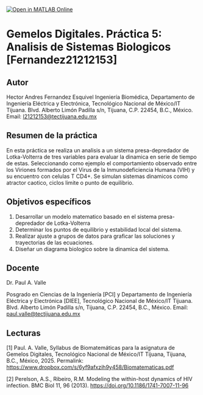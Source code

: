 [![Open in MATLAB Online](https://www.mathworks.com/images/responsive/global/open-in-matlab-online.svg)](https://matlab.mathworks.com/open/github/v1?repo=AndresUN1/Gemelos-Digitales-Sistema-de-Lotka-Volterra-Fernandez21212153)

# Gemelos Digitales. Práctica 5: Analisis de Sistemas Biologicos [Fernandez21212153]

## Autor
Hector Andres Fernandez Esquivel
Ingeniería Biomédica, Departamento de Ingeniería Eléctrica y Electrónica, Tecnológico Nacional de México/IT Tijuana. Blvd. Alberto Limón Padilla s/n, Tijuana, C.P. 22454, B.C., México. Email: l21212153@tectijuana.edu.mx

## Resumen de la práctica
En esta práctica se realiza un analisis a un sistema presa-depredador de Lotka-Volterra de tres variables para evaluar la dinamica en serie de tiempo de estas. Seleccionando como ejemplo el comportamiento observado entre los Viriones formados por el Virus de la Inmunodeficiencia Humana (VIH) y su encuentro con celulas T CD4+. Se simulan sistemas dinamicos como atractor caotico, ciclos limite o punto de equilibrio.

## Objetivos específicos
1. Desarrollar un modelo matematico basado en el sistema presa-depredador de Lotka-Volterra
3. Determinar los puntos de equilibrio y estabilidad local del sistema.
4. Realizar ajuste a grupos de datos para graficar las soluciones y trayectorias de las ecuaciones.
5. Diseñar un diagrama biologico sobre la dinamica del sistema.

## Docente
Dr. Paul A. Valle

Posgrado en Ciencias de la Ingeniería [PCI] y Departamento de Ingeniería Eléctrica y Electrónica [DIEE], Tecnológico Nacional de México/IT Tijuana. Blvd. Alberto Limón Padilla s/n, Tijuana, C.P. 22454, B.C., México. Email: paul.valle@tectijuana.edu.mx

## Lecturas
[1] Paul. A. Valle, Syllabus de Biomatemáticas para la asignatura de Gemelos Digitales, Tecnológico Nacional de México/IT Tijuana, Tijuana, B.C., México, 2025. Permalink: https://www.dropbox.com/s/6yf9afxzih9y458/Biomatematicas.pdf

[2] Perelson, A.S., Ribeiro, R.M. Modeling the within-host dynamics of HIV infection. BMC Biol 11, 96 (2013). https://doi.org/10.1186/1741-7007-11-96
